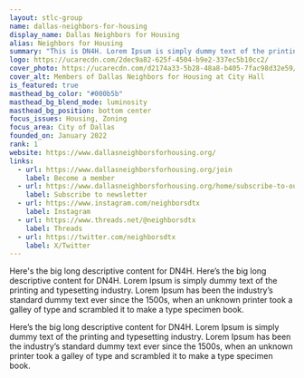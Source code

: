 ```yaml
---
layout: stlc-group
name: dallas-neighbors-for-housing
display_name: Dallas Neighbors for Housing
alias: Neighbors for Housing
summary: "This is DN4H. Lorem Ipsum is simply dummy text of the printing and typesetting industry. Lorem Ipsum has been the industry's standard dummy text ever since the 1500s, when an unknown printer took a galley of type and scrambled it to make a type specimen book."
logo: https://ucarecdn.com/2dec9a82-625f-4504-b9e2-337ec5b10cc2/
cover_photo: https://ucarecdn.com/d2174a33-5b28-48a8-b405-7fac98d32e59/
cover_alt: Members of Dallas Neighbors for Housing at City Hall
is_featured: true
masthead_bg_color: "#000b5b"
masthead_bg_blend_mode: luminosity
masthead_bg_position: bottom center
focus_issues: Housing, Zoning
focus_area: City of Dallas
founded_on: January 2022
rank: 1
website: https://www.dallasneighborsforhousing.org/
links:
  - url: https://www.dallasneighborsforhousing.org/join
    label: Become a member
  - url: https://www.dallasneighborsforhousing.org/home/subscribe-to-our-newsletter
    label: Subscribe to newsletter
  - url: https://www.instagram.com/neighborsdtx
    label: Instagram
  - url: https://www.threads.net/@neighborsdtx
    label: Threads
  - url: https://twitter.com/neighborsdtx
    label: X/Twitter
---
```

Here's the big long descriptive content for DN4H. Here’s the big long descriptive content for DN4H. Lorem Ipsum is simply dummy text of the printing and typesetting industry. Lorem Ipsum has been the industry’s standard dummy text ever since the 1500s, when an unknown printer took a galley of type and scrambled it to make a type specimen book.

Here’s the big long descriptive content for DN4H. Lorem Ipsum is simply dummy text of the printing and typesetting industry. Lorem Ipsum has been the industry’s standard dummy text ever since the 1500s, when an unknown printer took a galley of type and scrambled it to make a type specimen book.